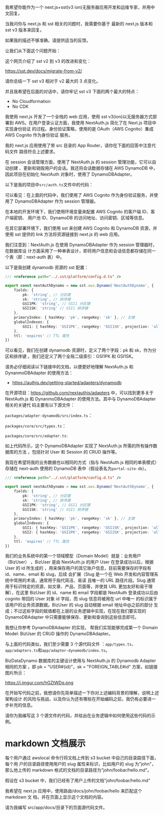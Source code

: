 我希望你能作为一个 next.js+sst(v3 ion)无服务器应用开发和运维专家，并用中文回复。

当我问你与 next.js 和 sst 相关的问题时，我需要你基于 最新的 next.js 版本和 sst
v3 版本来回复。

如果我的描述不够准确，请提供适当的反馈。

让我们从下面这个问题开始：

这个网页介绍了 sst v2 到 v3 的改进和变化：

https://sst.dev/docs/migrate-from-v2/

请你总结一下 sst v3 相对于 v2 最大的 3 点变化。

并且我希望在后面的对话中，请你牢记 sst v3 下面的两个最大的特点：

-   No Cloudformation
-   No CDK

我使用 next.js 开发了一个全栈的 web 应用，使用 sst v3(ion)以无服务器方式部署到
AWS。在用户登录认证方面，我使用 NextAuth.js 简化了在 Next.js 项目中实现身份验证
的过程。身份验证策略，使用的是 OAuth（AWS Cognito）集成 AWS Cognito 作为身份验证
服务。

我的 next.js 应用使用了带 src 目录的 App Router，请你在下面的回答中注意代码文件
路径符合上述要求。

在 session 会话管理方面，使用了 NextAuth.js 的 session 管理功能，它可以自动创建
、更新和销毁用户的会话。我还将会话数据存储在 AWS DynamoDB 中，因此项目在初始化
NextAuth 对象时，使用了 DynamoDBAdapter。

以下是我的项目中`src/auth.ts`文件中的代码：

可以看见：在上面的代码中，我们使用了 AWS Cognito 作为身份验证服务，并使用了
DynamoDBAdapter 作为 session 管理器。

在本地的开发环境下，我们使用环境变量来配置 AWS Cognito 的客户端 ID、客户端密钥、
用户池 ID、DynamoDB 的访问地址、访问密钥、区域等信息。

在其它部署环境下，我们使用 sst 来创建 AWS Cognito 和 DynamoDB 资源，并使用 sst
提供的 link 方法将资源链接到 next.js 的 web 应用。

我们注意到：NextAuth.js 在使用 DynamoDBAdapter 作为 session 管理器时，在数据库设
计方面采用了一种单表设计，即将用户信息和会话信息都存储在同一个表（即：next-auth
表）中。

以下是我创建 dynamodb 资源的 sst 配置：

```typescript
/// <reference path="../.sst/platform/config.d.ts" />

export const nextAuthDynamo = new sst.aws.Dynamo('NextAuthDynamo', {
    fields: {
        pk: 'string', // 分区键
        sk: 'string', // 排序键
        GSI1PK: 'string', // GSI1 分区键
        GSI1SK: 'string' // GSI1 排序键
    },
    primaryIndex: { hashKey: 'pk', rangeKey: 'sk' }, // 主键
    globalIndexes: {
        GSI1: { hashKey: 'GSI1PK', rangeKey: 'GSI1SK', projection: 'all' } // 全局二级索引
    },
    ttl: 'expires' // TTL 属性
})
```

可以看见，我们在创建 dynamodb 资源时，定义了两个字段：pk 和 sk，作为分区和排序键
。我们还定义了两个全局二级索引：GSI1PK 和 GSI1SK。

请务必仔细阅读以下链接中的文档，以便更好地理解 NextAuth.js 和 DynanmoDBAdapter
的使用方法：

-   https://authjs.dev/getting-started/adapters/dynamodb

在开源项目：https://github.com/nextauthjs/adapters 中，可以找到更多关于
NextAuth.js 和 DynanmoDBAdapter 的使用方法。其中与 DynamoDBAdapter 相关的关键代
码主要有以下源文件：

`packages/adapter-dynamodb/src/index.ts`：

`packages/core/src/types.ts`：

`packages/core/src/adapter.ts`:

如上代码所示，这个 DynamoDBAdapter 实现了 NextAuth.js 所需的所有操作数据库的方法
，包括针对 User 和 Session 的 CRUD 操作等。

我现在希望将我的业务数据也以相同的方式（指与 NextAuth.js 相同的单表模式）存储在
next-auth 使用的 DynamoDB 表中（假设表名为`portal-site-db`）。

```typescript
/// <reference path="../.sst/platform/config.d.ts" />

export const nextAuthDynamo = new sst.aws.Dynamo('NextAuthDynamo', {
    fields: {
        pk: 'string', // 分区键
        sk: 'string', // 排序键
        GSI1PK: 'string', // GSI1 分区键
        GSI1SK: 'string' // GSI1 排序键
    },
    primaryIndex: { hashKey: 'pk', rangeKey: 'sk' }, // 主键
    globalIndexes: {
        GSI1: { hashKey: 'GSI1PK', rangeKey: 'GSI1SK', projection: 'all' } // 全局二级索引
        GSI2: { hashKey: 'GSI2PK', rangeKey: 'GSI2SK', projection: 'all' } // 全局二级索引
    },
    ttl: 'expires' // TTL 属性
})

```

我们的业务系统中的第一个领域模型（Domain Model）就是：业务用户（BizUser）
，BizUser 是由 NextAuth.js 的用户 User 在登录成功以后，根据 User 的 id 所生成的
，用来保存用户的其它账户信息，目前需要保存的字段有 id、name、email 和 slug，后续
会扩展（Slug 是一个在 Web 开发和内容管理系统中常用的术语，通常用于指代简洁、易读
且唯一的 URL 路径片段。Slug 通常用于标识特定的资源，如文章、产品、页面等，并使其
URL 更加友好和易于理解），在这里 BizUser 的 id、name 和 email 字段都是 NextAuth
登录成功以后由 cognito 带回的 User 对象 id 字段，而 slug 信息将被用在 url 中唯一
的标识属于该用户的业务资源数据。BizUser 的 slug 自动根据 email 地址中@之前的部分
生成；不过这些字段的赋值都在上层的业务逻辑中实现，在现在我们要实现的
DynamoDBAdapter 中只需要能够保存、更新和查询到这些信息即可。

我想让你参考 DynamoDBAdapter 的实现， 帮我们实现能够完成第一个 Domain Model:
BizUser 的 CRUD 操作的 DynamoDBAdapter。

与上面的代码类似，我们至少需要 3 个源代码文件
：`app/types.ts`、`app/adapters.ts`和`app/adapter-dynamodb/index.ts`。

BizDataDynamo 数据库的主键设计使用与 NextAuth.js 的 Dynamodb Adapter 相同的方案
，即 pk = "USER#{id}"，sk = "FOREIGN_TABLE#id" 方案，如链接图片所示：

https://i.imgur.com/hGZtWDq.png

在开始写代码之前，我想请你先简单描述一下你对上述编码背景的理解，说明上述架构设计
的风险与挑战，以及你认为还有哪些在开始编码之前，我仍有必要进一步补充的信息。

请你为我编写这 3 个源文件的代码，并给出在业务逻辑中如何使用这些代码的示例。

# markdown 文档展示

每个用户通过 awslocal 命令行将文档上传到 s3 bucket 中自己的目录路径下面，每个用
户的目录路径使用用户的 slug 属性来标识，比如用户的 slug 为"john"，那么他上传的
markdown 格式的文档的目录路径为"john/foobar/hello.md"。

假设在 s3 bucket 中，我们已经有了用户上传的文档"john/foobar/hello.md"

我希望在 next.js 应用中，使用路由/docs/john/foobar/hello 来匹配这个 markdown 文
档，并在页面上显示这个文档的内容。

请为我编写 src/app/docs/目录下的页面源代码文件。
